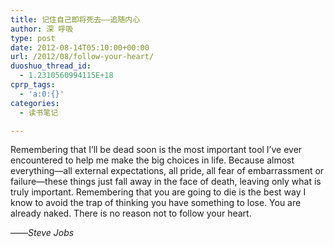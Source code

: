 ```yaml
---
title: 记住自己即将死去——追随内心
author: 深 呼吸
type: post
date: 2012-08-14T05:10:00+00:00
url: /2012/08/follow-your-heart/
duoshuo_thread_id:
  - 1.2310560994115E+18
cprp_tags:
  - 'a:0:{}'
categories:
  - 读书笔记

---
```

Remembering that I’ll be dead soon is the most important tool I’ve ever encountered to help me make the big choices in life. Because almost everything—all external expectations, all pride, all fear of embarrassment or failure—these things just fall away in the face of death, leaving only what is truly important. Remembering that you are going to die is the best way I know to avoid the trap of thinking you have something to lose. You are already naked. There is no reason not to follow your heart.

——_Steve Jobs_